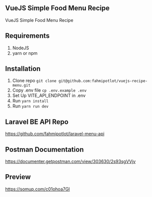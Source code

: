 ## VueJS Simple Food Menu Recipe
VueJS Simple Food Menu Recipe

## Requirements
1. NodeJS
2. yarn or npm

## Installation 
1. Clone repo `git clone git@github.com:fahmipotlot/vuejs-recipe-menu.git`
2. Copy .env file `cp .env.example .env`
3. Set Up VITE_API_ENDPOINT in .env
4. Run `yarn install`
5. Run `yarn run dev`

## Laravel BE API Repo
https://github.com/fahmipotlot/laravel-menu-api

## Postman Documentation
https://documenter.getpostman.com/view/303630/2s93sgVVjv

## Preview
https://somup.com/c01ohoa7GI

